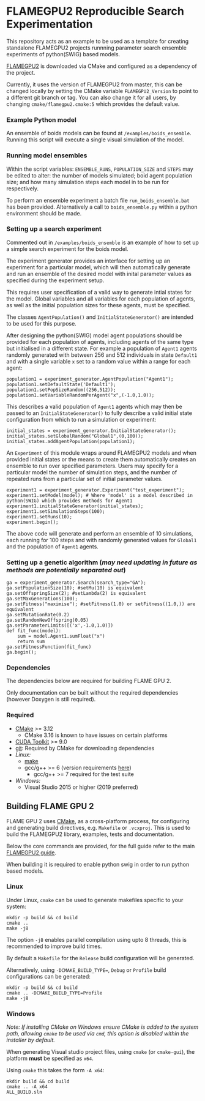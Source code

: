 # FLAMEGPU2 Reproducible Search Experimentation
This repository acts as an example to be used as a template for creating standalone FLAMEGPU2 projects runnning parameter search ensemble experiments of python(SWIG) based models.

[FLAMEGPU2](https://github.com/FLAMEGPU/FLAMEGPU2_dev) is downloaded via CMake and configured as a dependency of the project.

Currently, it uses the version of FLAMEGPU2 from master, this can be changed locally by setting the CMake variable `FLAMEGPU2_Version` to point to a different git branch or tag. You can also change it for all users, by changing `cmake/flamegpu2.cmake:5` which provides the default value.

### Example Python model

An ensemble of boids models can be found at `/examples/boids_ensemble`. Running this script will execute a single visual simulation of the model.

### Running model ensembles

Within the script variables: `ENSEMBLE_RUNS`, `POPULATION_SIZE` and `STEPS` may be edited to alter: the number of models simulated; boid agent population size; and how many simulation steps each model in to be run for respectively.

To perform an ensemble experiment a batch file `run_boids_ensemble.bat` has been provided. Alternatively a call to `boids_ensemble.py` within a python environment should be made.

### Setting up a search experiment

Commented out in  `/examples/boids_ensemble` is an example of how to set up a simple search experiment for the boids model. 

The experiment generator provides an interface for setting up an experiment for a particular model, which will then automatically generate and run an ensemble of the desired model with inital parameter values as specified during the experiment setup.

This requires user specification of a valid way to generate intial states for the model. Global variables and all variables for each population of agents, as well as the initial population sizes for these agents, must be specified.

The classes `AgentPopulation()` and `InitialStateGenerator()` are intended to be used for this purpose.

After designing the python(SWIG) model agent populations should be provided for each population of agents, including agents of the same type but initialised in a different state. For example a population of `Agent1` agents randomly generated with between 256 and 512 individuals in state `Default1` and with a single variable `x` set to a random value within a range for each agent:

```
population1 = experiment_generator.AgentPopulation("Agent1");
population1.setDefaultState('Default1');
population1.setPopSizeRandom((256,512));
population1.setVariableRandomPerAgent("x",(-1.0,1.0));
```

This describes a valid population of `Agent1` agents which may then be passed to an `InitialStateGenerator()` to fully describe a valid initial state configuration from which to run a simulation or experiment:

```
initial_states = experiment_generator.InitialStateGenerator();
initial_states.setGlobalRandom("Global1",(0,100));
initial_states.addAgentPopulation(population1);
```

An `Experiment` of this module wraps around FLAMEGPU2 models and when provided initial states or the means to create them automatically creates an ensemble to run over specified parameters. Users may specify for a particular model the number of simulation steps, and the number of repeated runs from a particular set of initial parameter values.

```
experiment1 = experiment_generator.Experiment("test_experiment");
experiment1.setModel(model); # Where 'model' is a model described in python(SWIG) which provides methods for Agent1 
experiment1.initialStateGenerator(initial_states);
experiment1.setSimulationSteps(100);
experiment1.setRuns(10);
experiment.begin();
```

The above code will generate and perform an ensemble of 10 simulations, each running for 100 steps and with randomly generated values for `Global1` and the population of `Agent1` agents.

### Setting up a genetic algorithm (***may need updating in future as methods are potentially separated out***)

```
ga = experiment_generator.Search(search_type="GA");
ga.setPopulationSize(10); #setMu(10) is equivalent
ga.setOffspringSize(2); #setLambda(2) is equivalent
ga.setMaxGenerations(100);
ga.setFitness("maximise"); #setFitness(1.0) or setFitness((1.0,)) are equivalent
ga.setMutationRate(0.2)
ga.setRandomNewOffspring(0.05)
ga.setParameterLimits([('x',-1.0,1.0)])
def fit_func(model):
	sum = model.Agent1.sumFloat("x")
	return sum
ga.setFitnessFunction(fit_func)
ga.begin();
```

### Dependencies

The dependencies below are required for building FLAME GPU 2.

Only documentation can be built without the required dependencies (however Doxygen is still required).

### Required

* [CMake](https://cmake.org/) >= 3.12
  * CMake 3.16 is known to have issues on certain platforms
* [CUDA Toolkit](https://developer.nvidia.com/cuda-toolkit) >= 9.0
* [git](https://git-scm.com/): Required by CMake for downloading dependencies
* *Linux:*
  * [make](https://www.gnu.org/software/make/)
  * gcc/g++ >= 6 (version requirements [here](https://docs.nvidia.com/cuda/cuda-installation-guide-linux/index.html#system-requirements))
      * gcc/g++ >= 7 required for the test suite 
* *Windows:*
  * Visual Studio 2015 or higher (2019 preferred)


## Building FLAME GPU 2

FLAME GPU 2 uses [CMake](https://cmake.org/), as a cross-platform process, for configuring and generating build directives, e.g. `Makefile` or `.vcxproj`. This is used to build the FLAMEGPU2 library, examples, tests and documentation.

Below the core commands are provided, for the full guide refer to the main [FLAMEGPU2 guide](https://github.com/FLAMEGPU/FLAMEGPU2_dev/blob/master/README.md).

When building it is required to enable python swig in order to run python based models.

### Linux

Under Linux, `cmake` can be used to generate makefiles specific to your system:

```
mkdir -p build && cd build
cmake .. 
make -j8
```

The option `-j8` enables parallel compilation using upto 8 threads, this is recommended to improve build times.

By default a `Makefile` for the `Release` build configuration will be generated.

Alternatively, using `-DCMAKE_BUILD_TYPE=`, `Debug` or `Profile` build configurations can be generated:
 
```
mkdir -p build && cd build
cmake .. -DCMAKE_BUILD_TYPE=Profile
make -j8
```

### Windows

*Note: If installing CMake on Windows ensure CMake is added to the system path, allowing `cmake` to be used via `cmd`, this option is disabled within the installer by default.*

When generating Visual studio project files, using `cmake` (or `cmake-gui`), the platform **must** be specified as `x64`.

Using `cmake` this takes the form `-A x64`:

```
mkdir build && cd build
cmake .. -A x64
ALL_BUILD.sln
```